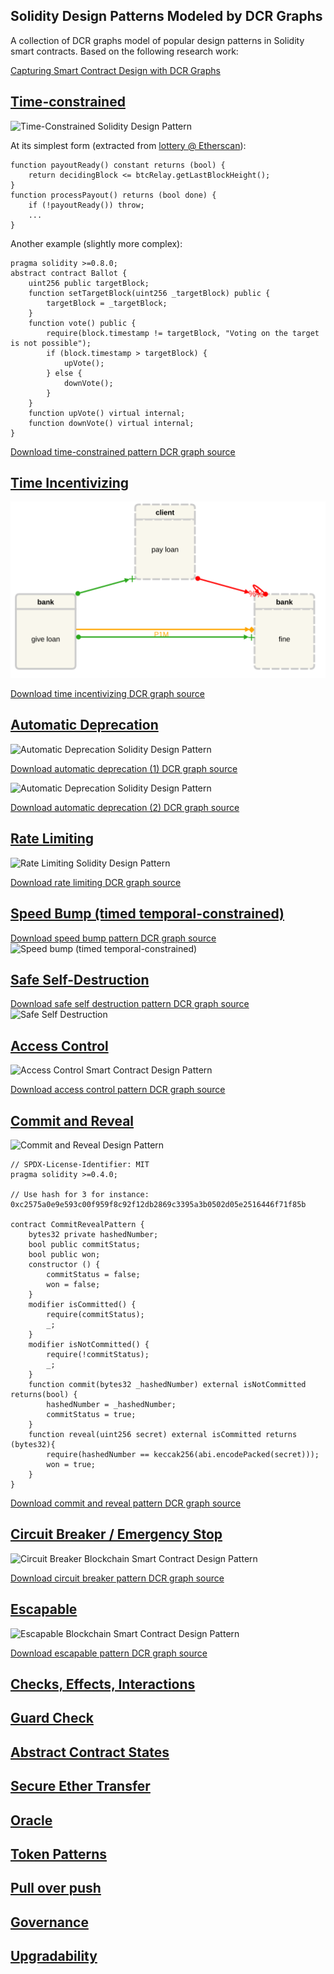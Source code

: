 ## Solidity Design Patterns Modeled by DCR Graphs

A collection of DCR graphs model of popular design patterns in Solidity smart contracts. Based on the following research work:

[Capturing Smart Contract Design with DCR Graphs](https://arxiv.org/abs/2305.04581)

## [Time-constrained](https://github.com/mojtaba-eshghie/SolidityDesignPatternsDCRGraph/blob/main/README.md#time-constrained)

![Time-Constrained Solidity Design Pattern](https://github.com/mojtaba-eshghie/SolidityDesignPatternsDCRGraph/blob/main/svg/time-constrained.svg)

At its simplest form (extracted from [lottery @ Etherscan](https://etherscan.io/address/0x302fE87B56330BE266599FAB2A54747299B5aC5B)):

```
function payoutReady() constant returns (bool) {
    return decidingBlock <= btcRelay.getLastBlockHeight();
}
function processPayout() returns (bool done) {
    if (!payoutReady()) throw;
    ...
}
```

Another example (slightly more complex):

```
pragma solidity >=0.8.0;
abstract contract Ballot {
    uint256 public targetBlock;
    function setTargetBlock(uint256 _targetBlock) public {
        targetBlock = _targetBlock;
    }
    function vote() public {
        require(block.timestamp != targetBlock, "Voting on the target is not possible");
        if (block.timestamp > targetBlock) {
            upVote();
        } else {
            downVote();
        }
    }
    function upVote() virtual internal;
    function downVote() virtual internal;
}
```

[Download time-constrained pattern DCR graph source](https://github.com/mojtaba-eshghie/SolidityDesignPatternsDCRGraph/blob/main/src/time-constrained.xml)

## [Time Incentivizing](https://github.com/mojtaba-eshghie/SolidityDesignPatternsDCRGraph/blob/main/README.md#time-incentivizing)

![Time Incentivizing Solidity Design Pattern](/svg/time-incentivizing.svg)

[Download time incentivizing DCR graph source](/src/time-incentivizing.xml)

## [Automatic Deprecation](https://github.com/mojtaba-eshghie/SolidityDesignPatternsDCRGraph/blob/main/README.md#auto-deprecation)

![Automatic Deprecation Solidity Design Pattern](https://github.com/mojtaba-eshghie/SolidityDesignPatternsDCRGraph/blob/main/svg/automatic-deprecation-1.svg)

[Download automatic deprecation (1) DCR graph source](https://github.com/mojtaba-eshghie/SolidityDesignPatternsDCRGraph/blob/main/src/automatic-deprecation-1.xml)

![Automatic Deprecation Solidity Design Pattern](https://github.com/mojtaba-eshghie/SolidityDesignPatternsDCRGraph/blob/main/svg/automatic-deprecation-2.svg)

[Download automatic deprecation (2) DCR graph source](https://github.com/mojtaba-eshghie/SolidityDesignPatternsDCRGraph/blob/main/src/automatic-deprecation-2.xml)

## [Rate Limiting](https://github.com/mojtaba-eshghie/SolidityDesignPatternsDCRGraph/blob/main/README.md#rate-limiting)

![Rate Limiting Solidity Design Pattern](https://github.com/mojtaba-eshghie/SolidityDesignPatternsDCRGraph/blob/main/svg/rate-limiting.svg)

[Download rate limiting DCR graph source](https://github.com/mojtaba-eshghie/SolidityDesignPatternsDCRGraph/blob/main/src/rate-limiting.xml)

## [Speed Bump (timed temporal-constrained)](https://github.com/mojtaba-eshghie/SolidityDesignPatternsDCRGraph/blob/main/README.md#speed-bump)

[Download speed bump pattern DCR graph source](https://github.com/mojtaba-eshghie/SolidityDesignPatternsDCRGraph/blob/main/src/speed-bump.xml)
![Speed bump (timed temporal-constrained)](https://github.com/mojtaba-eshghie/SolidityDesignPatternsDCRGraph/blob/main/svg/speed-bump.svg)

## [Safe Self-Destruction](https://github.com/mojtaba-eshghie/SolidityDesignPatternsDCRGraph/blob/main/README.md#safe-self-destruction)

[Download safe self destruction pattern DCR graph source](https://github.com/mojtaba-eshghie/SolidityDesignPatternsDCRGraph/blob/main/src/safe-self-destruction.xml)
![Safe Self Destruction](https://github.com/mojtaba-eshghie/SolidityDesignPatternsDCRGraph/blob/main/svg/safe-self-destruction.svg)

## [Access Control](https://github.com/mojtaba-eshghie/SolidityDesignPatternsDCRGraph/blob/main/README.md#access-control)

![Access Control Smart Contract Design Pattern](https://github.com/mojtaba-eshghie/SolidityDesignPatternsDCRGraph/blob/main/svg/access-control.svg)

[Download access control pattern DCR graph source](https://github.com/mojtaba-eshghie/SolidityDesignPatternsDCRGraph/blob/main/src/access-control.xml)

## [Commit and Reveal](https://github.com/mojtaba-eshghie/SolidityDesignPatternsDCRGraph/blob/main/README.md#commit-reveal)

![Commit and Reveal Design Pattern](https://github.com/mojtaba-eshghie/SolidityDesignPatternsDCRGraph/blob/main/svg/commit-and-reveal.svg)

```
// SPDX-License-Identifier: MIT
pragma solidity >=0.4.0;

// Use hash for 3 for instance: 0xc2575a0e9e593c00f959f8c92f12db2869c3395a3b0502d05e2516446f71f85b

contract CommitRevealPattern {
    bytes32 private hashedNumber;
    bool public commitStatus;
    bool public won;
    constructor () {
        commitStatus = false;
        won = false;
    }
    modifier isCommitted() {
        require(commitStatus);
        _;
    }
    modifier isNotCommitted() {
        require(!commitStatus);
        _;
    }
    function commit(bytes32 _hashedNumber) external isNotCommitted returns(bool) {
        hashedNumber = _hashedNumber;
        commitStatus = true;
    }
    function reveal(uint256 secret) external isCommitted returns (bytes32){
        require(hashedNumber == keccak256(abi.encodePacked(secret)));
        won = true;
    }
}
```

[Download commit and reveal pattern DCR graph source](https://github.com/mojtaba-eshghie/SolidityDesignPatternsDCRGraph/blob/main/src/commit-and-reveal.xml)

## [Circuit Breaker / Emergency Stop](https://github.com/mojtaba-eshghie/SolidityDesignPatternsDCRGraph/blob/main/README.md#circuit-breaker)

![Circuit Breaker Blockchain Smart Contract Design Pattern](https://github.com/mojtaba-eshghie/SolidityDesignPatternsDCRGraph/blob/main/svg/circuit-breaker-milestone.svg)

[Download circuit breaker pattern DCR graph source](https://github.com/mojtaba-eshghie/SolidityDesignPatternsDCRGraph/blob/main/src/circuit-breaker-milestone.xml)

## [Escapable](https://github.com/mojtaba-eshghie/SolidityDesignPatternsDCRGraph/blob/main/README.md#escapable)

![Escapable Blockchain Smart Contract Design Pattern](https://github.com/mojtaba-eshghie/SolidityDesignPatternsDCRGraph/blob/main/svg/escapable.svg)

[Download escapable pattern DCR graph source](https://github.com/mojtaba-eshghie/SolidityDesignPatternsDCRGraph/blob/main/src/escapable.xml)

## [Checks, Effects, Interactions](https://github.com/mojtaba-eshghie/SolidityDesignPatternsDCRGraph/blob/main/README.md#checks-effects-interactions)

## [Guard Check](https://github.com/mojtaba-eshghie/SolidityDesignPatternsDCRGraph/blob/main/README.md#guard-check)

## [Abstract Contract States](https://github.com/mojtaba-eshghie/SolidityDesignPatternsDCRGraph/blob/main/README.md#fsa)

## [Secure Ether Transfer](https://github.com/mojtaba-eshghie/SolidityDesignPatternsDCRGraph/blob/main/README.md#secure-ether-transfer)

## [Oracle](https://github.com/mojtaba-eshghie/SolidityDesignPatternsDCRGraph/blob/main/README.md#oracle)

## [Token Patterns](https://github.com/mojtaba-eshghie/SolidityDesignPatternsDCRGraph/blob/main/README.md#token)

## [Pull over push](https://github.com/mojtaba-eshghie/SolidityDesignPatternsDCRGraph/blob/main/README.md#pull-over-push)

## [Governance](https://github.com/mojtaba-eshghie/SolidityDesignPatternsDCRGraph/blob/main/README.md#governance)

## [Upgradability](https://github.com/mojtaba-eshghie/SolidityDesignPatternsDCRGraph/blob/main/README.md#upgradability)
